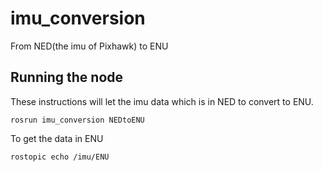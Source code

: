 # imu_conversion
From NED(the imu of Pixhawk) to ENU
## Running the node
These instructions will let the imu data which is in NED to convert to ENU.
```
rosrun imu_conversion NEDtoENU
```
To get the data in ENU
```
rostopic echo /imu/ENU
